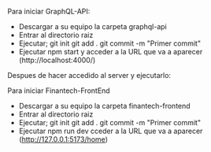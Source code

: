Para iniciar GraphQL-API:

- Descargar a su equipo la carpeta graphql-api
- Entrar al directorio raiz
- Ejecutar;
    git init
    git add .
    git commit -m "Primer commit"
- Ejecutar npm start y acceder a la URL que va a aparecer (http://localhost:4000/)

Despues de hacer accedido al server y ejecutarlo:

Para iniciar Finantech-FrontEnd

- Descargar a su equipo la carpeta finantech-frontend
- Entrar al directorio raiz
- Ejecutar;
    git init
    git add .
    git commit -m "Primer commit"
- Ejecutar npm run dev cceder a la URL que va a aparecer (http://127.0.0.1:5173/home)